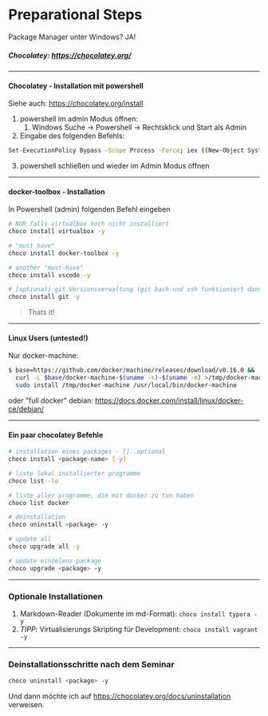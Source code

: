 # Preparational Steps 

Package Manager unter Windows? JA!

##### Chocolatey:  <https://chocolatey.org/>

----
#### Chocolatey - Installation mit powershell

Siehe auch: <https://chocolatey.org/install>

1. powershell im admin Modus öffnen:
   1. Windows Suche -> Powershell -> Rechtsklick und Start als Admin
2. Eingabe des folgenden Befehls:

```bash
Set-ExecutionPolicy Bypass -Scope Process -Force; iex ((New-Object System.Net.WebClient).DownloadString('https://chocolatey.org/install.ps1'))
```

3. powershell schließen und wieder im Admin Modus öffnen

----

#### docker-toolbox - Installation

In Powershell (admin) folgenden Befehl eingeben

```bash
# NUR falls virtualbox noch nicht installiert
choco install virtualbox -y

# "must have"
choco install docker-toolbox -y

# another "must-have"
choco install vscode -y

# [optional] git Versionsverwaltung (git bash und ssh funktioniert dann sicher)
choco install git -y
```

> Thats it!

----

#### Linux Users (untested!)

Nur docker-machine:

```bash
$ base=https://github.com/docker/machine/releases/download/v0.16.0 &&
  curl -L $base/docker-machine-$(uname -s)-$(uname -m) >/tmp/docker-machine &&
  sudo install /tmp/docker-machine /usr/local/bin/docker-machine
```

oder "full docker" debian: <https://docs.docker.com/install/linux/docker-ce/debian/>

----

#### Ein paar chocolatey Befehle

```bash
# installation eines packages - []..optional
choco install <package-name> [-y]

# liste lokal installierter programme
choco list -lo

# liste aller programme, die mit docker zu tun haben 
choco list docker

# deinstallation
choco uninstall <package> -y

# update all
choco upgrade all -y

# update einzelens package
choco upgrade <package> -y
```

----
###  Optionale Installationen

1. Markdown-Reader (Dokumente im md-Format): `choco install typora -y`
2. *TIPP*: Virtualisierungs Skripting für Development: `choco install vagrant -y` 

----
###  Deinstallationsschritte nach dem Seminar

```bash
choco uninstall <package> -y
```

Und dann möchte ich auf <https://chocolatey.org/docs/uninstallation> verweisen.

